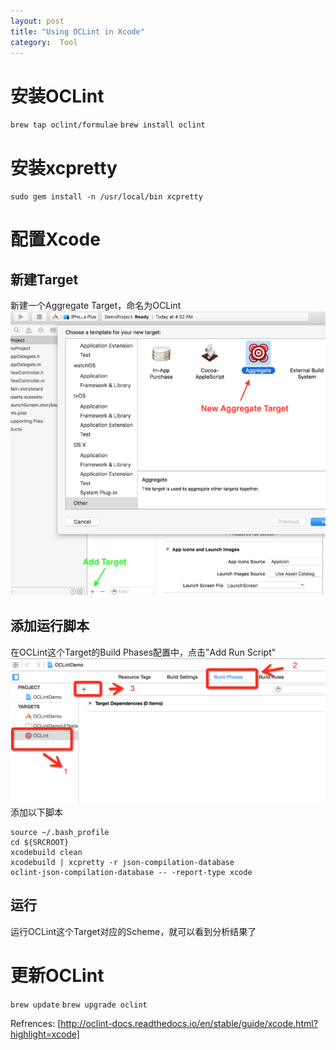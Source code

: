 ```yaml
---
layout: post
title: "Using OCLint in Xcode"
category:  Tool
---
```


# 安装OCLint
`brew tap oclint/formulae`
`brew install oclint`

# 安装xcpretty
`sudo gem install -n /usr/local/bin xcpretty`

# 配置Xcode

## 新建Target
新建一个Aggregate Target，命名为OCLint
![Add Target](/images/OCLint/AddTarget.png)

## 添加运行脚本
在OCLint这个Target的Build Phases配置中，点击"Add Run Script"
![Add Run Script](/images/OCLint/AddRunScript.png)
添加以下脚本
```
source ~/.bash_profile
cd ${SRCROOT}
xcodebuild clean
xcodebuild | xcpretty -r json-compilation-database
oclint-json-compilation-database -- -report-type xcode
```

## 运行
运行OCLint这个Target对应的Scheme，就可以看到分析结果了

# 更新OCLint
`brew update`
`brew upgrade oclint`




Refrences:
[http://oclint-docs.readthedocs.io/en/stable/guide/xcode.html?highlight=xcode]
